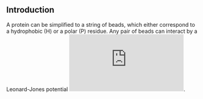 ## Introduction

A protein can be simplified to a string of beads, which either correspond to a hydrophobic (H) or a polar (P) residue. Any pair of beads can interact by a Leonard-Jones potential ![equation](http://www.sciweavers.org/tex2img.php?eq=V%28r%29&bc=White&fc=Black&im=jpg&fs=12&ff=arev&edit=0).

